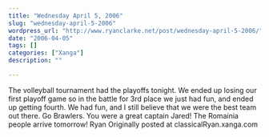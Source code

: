 ```yaml
---
title: "Wednesday April 5, 2006"
slug: "wednesday-april-5-2006"
wordpress_url: "http://www.ryanclarke.net/post/wednesday-april-5-2006/"
date: "2006-04-05"
tags: []
categories: ["Xanga"]
description: ""

---
```


The volleyball tournament had the playoffs tonight. We ended up losing our first playoff game so in the battle for 3rd place we just had fun, and ended up getting fourth. We had fun, and I still believe that we were the best team out there. Go Brawlers. You were a great captain Jared!
The Romainia people arrive tomorrow!
Ryan
Originally posted at classicalRyan.xanga.com
